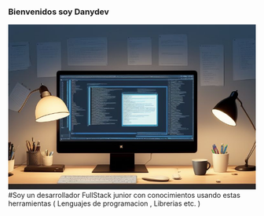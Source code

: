 ### Bienvenidos soy Danydev ###
![Drag Racing](banner.jpg)
#Soy un desarrollador FullStack junior con conocimientos usando estas herramientas ( Lenguajes de programacion , Librerias etc. )
